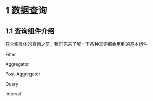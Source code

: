 # 1 数据查询

## 1.1 查询组件介绍

在介绍具体的查询之前，我们先来了解一下各种查询都会用到的基本组件

Filter

Aggregator

Post-Aggregator

Query

Interval
